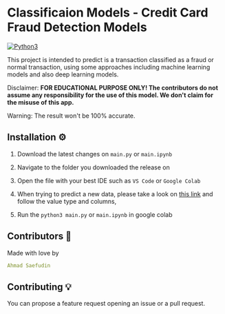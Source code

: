 # Classificaion Models - Credit Card Fraud Detection Models
[![Python3](https://img.shields.io/badge/language-Python3-red)](https://www.python.org/downloads/)

This project is intended to predict is a transaction classified as a fraud or normal transaction, using some approaches including machine learning models and also deep learning models.


Disclaimer: **FOR EDUCATIONAL PURPOSE ONLY! The contributors do not assume any responsibility for the use of this model. We don't claim for the misuse of this app.**

Warning: The result won't be 100% accurate.

## Installation ⚙️

1. Download the latest changes on `main.py` or `main.ipynb`

2. Navigate to the folder you downloaded the release on

3. Open the file with your best IDE such as `VS Code` or `Google Colab`

4. When trying to predict a new data, please take a look on [this link](https://drive.google.com/file/d/1quUlJGkB07iYUvV4rUvf5RUYm_oQLW_9/view?usp=sharing) and follow the value type and columns,
  
5. Run the `python3 main.py` or `main.ipynb` in google colab


## Contributors 👤
Made with love by
```yaml
Ahmad Saefudin
```

## Contributing 💡

You can propose a feature request opening an issue or a pull request.